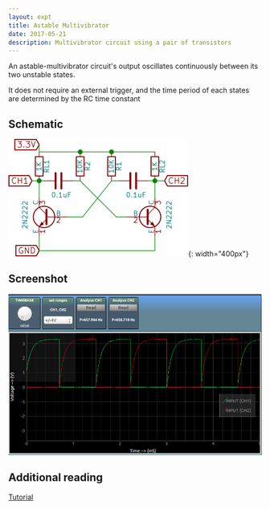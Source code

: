 ```yaml
---
layout: expt
title: Astable Multivibrator
date: 2017-05-21
description: Multivibrator circuit using a pair of transistors
---
```



An astable-multivibrator circuit's output oscillates continuously between its two unstable states.

It does not require an external trigger, and the time period of each states are determined by the RC time constant

## Schematic 

![](images/schematics/astable-multivibrator.svg){: width="400px"}

## Screenshot


![](images/screenshots/astable-multivibrator.png)


## Additional reading
[Tutorial](http://www.electronics-tutorials.ws/waveforms/astable.html)
